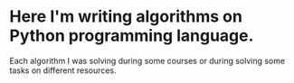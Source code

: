 # Here I'm writing algorithms on Python programming language.
Each algorithm I was solving during some courses or during solving some tasks on different resources.